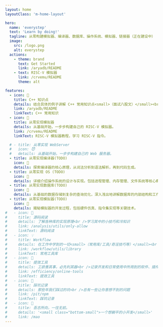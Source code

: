```yaml
---
layout: home
layoutClass: 'm-home-layout'

hero:
  name: 'everystep'
  text: 'Learn by doing!'
  tagline: 从零构建模拟器、编译器、数据库、操作系统、模拟器、链接器（正在建设中）
  image:
    src: /logo.png
    alt: everystep
  actions:
    - theme: brand
      text: Get Started
      link: /aryadb/README
    - text: RISC-V 模拟器
      link: /crvemu/README
      theme: alt

features:
  - icon: 📖
    title: C++ 知识点
    details: 结合具体的例子讲解 C++ 常用知识点<small>（面试八股文）</small><br />
    link: /aryadb/README
    linkText: C++ 常用知识
  - icon: 🍼
    title: 从零实现模拟器
    details: 从基础开始，一步步构建自己的 RISC-V 模拟器。
    link: /crvemu/README
    linkText: RISC-V 模拟器教程，学习 RISC-V 指令。

  # - title: 从零实现 WebServer
  #   icon: 😈
  #   details: 从基础开始，一步步构建自己的 Web 服务器。
  - title: 从零实现编译器(TODO)
    icon: 🐹
    details: 探索编译器的核心原理，从词法分析到语法解析，再到代码生成。
  - title: 从零实现 OS (TODO)
    icon: 🐷
    details: 详细介绍操作系统的设计与实现。包括进程管理、内存管理、文件系统等核心概念。
  - title: 从零实现数据库(TODO)
    icon: 🚀
    details: 从基础的数据存储到复杂的查询优化，深入浅出地讲解数据库的内部结构和工作原理，最终实现一个数据库。
  - title: 从零实现模拟器(TODO)
    icon: 🐲
    details: 揭秘模拟器的开发过程，包括硬件仿真、指令集实现等关键技术。
#   - icon: 📘
#     title: 源码阅读
#     details: 了解各种库的实现原理<br />学习其中的小技巧和冷知识
#     link: /analysis/utils/only-allow
#     linkText: 源码阅读
#   - icon: 💡
#     title: Workflow
#     details: 在工作中学到的一切<small>（常用库/工具/奇淫技巧等）</small><br />配合 CV 大法来更好的摸鱼
#     link: /workflow/utils/library
#     linkText: 常用工具库
#   - icon: 🧰
#     title: 提效工具
#     details: 工欲善其事，必先利其器<br />记录开发和日常使用中所用到的软件、插件、扩展等
#     link: /efficiency/online-tools
#     linkText: 提效工具
#   - icon: 🐞
#     title: 踩坑记录
#     details: 那些年我们踩过的坑<br />总有一些让你意想不到的问题
#     link: /pit/npm
#     linkText: 踩坑记录
#   - icon: 💯
#     title: 吾志所向，一往无前。
#     details: '<small class="bottom-small">一个想躺平的小开发</small>'
#     link: /mao
---
```


<style>
/*爱的魔力转圈圈*/
.m-home-layout .image-src:hover {
  transform: translate(-50%, -50%) rotate(666turn);
  transition: transform 59s 1s cubic-bezier(0.3, 0, 0.8, 1);
}

.m-home-layout .details small {
  opacity: 0.8;
}

.m-home-layout .item:last-child .details {
  display: flex;
  justify-content: flex-end;
  align-items: end;
}
</style>

<!-- // > 🧊 上述内容如果存在问题可以去 github.com/weijiew/everystep 下面提 issue ，记录所学，感谢指正。
// >
// > 🐻 致力于从零实现操作系统、数据库、编译器。热爱开源，欢迎Star。 -->
<!--
👉🏻 文章汇总「从零实现模拟器、操作系统、数据库、编译器...」：https://okaitserrj.feishu.cn/docx/R4tCdkEbsoFGnuxbho4cgW2Yntc
 -->

